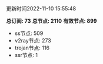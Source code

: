 更新时间2022-11-10 15:55:48

**总订阅: 73**
**总节点: 2110**
**有效节点: 899**
- ss节点: 509
- v2ray节点: 273
- trojan节点: 116
- ssr节点: 1
